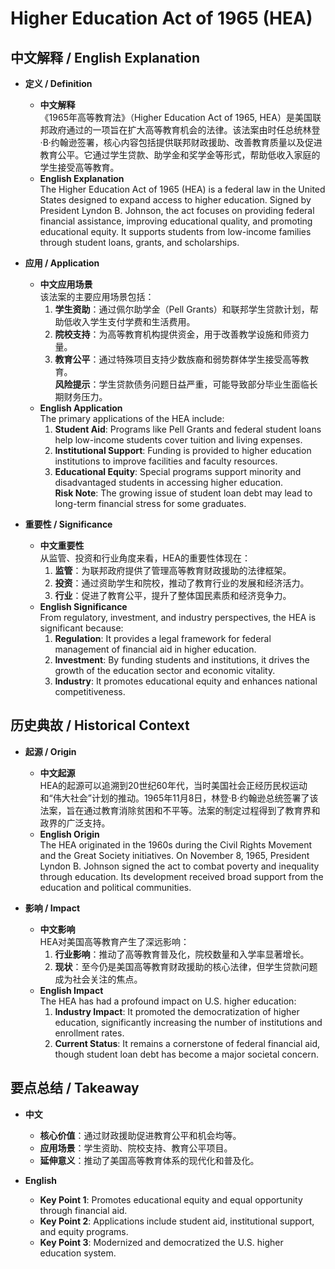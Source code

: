 # Higher Education Act of 1965 (HEA)

## 中文解释 / English Explanation

* **定义 / Definition**  
  - **中文解释**  
    《1965年高等教育法》（Higher Education Act of 1965, HEA）是美国联邦政府通过的一项旨在扩大高等教育机会的法律。该法案由时任总统林登·B·约翰逊签署，核心内容包括提供联邦财政援助、改善教育质量以及促进教育公平。它通过学生贷款、助学金和奖学金等形式，帮助低收入家庭的学生接受高等教育。  
  - **English Explanation**  
    The Higher Education Act of 1965 (HEA) is a federal law in the United States designed to expand access to higher education. Signed by President Lyndon B. Johnson, the act focuses on providing federal financial assistance, improving educational quality, and promoting educational equity. It supports students from low-income families through student loans, grants, and scholarships.

* **应用 / Application**  
  - **中文应用场景**  
    该法案的主要应用场景包括：  
    1. **学生资助**：通过佩尔助学金（Pell Grants）和联邦学生贷款计划，帮助低收入学生支付学费和生活费用。  
    2. **院校支持**：为高等教育机构提供资金，用于改善教学设施和师资力量。  
    3. **教育公平**：通过特殊项目支持少数族裔和弱势群体学生接受高等教育。  
    **风险提示**：学生贷款债务问题日益严重，可能导致部分毕业生面临长期财务压力。  
  - **English Application**  
    The primary applications of the HEA include:  
    1. **Student Aid**: Programs like Pell Grants and federal student loans help low-income students cover tuition and living expenses.  
    2. **Institutional Support**: Funding is provided to higher education institutions to improve facilities and faculty resources.  
    3. **Educational Equity**: Special programs support minority and disadvantaged students in accessing higher education.  
    **Risk Note**: The growing issue of student loan debt may lead to long-term financial stress for some graduates.

* **重要性 / Significance**  
  - **中文重要性**  
    从监管、投资和行业角度来看，HEA的重要性体现在：  
    1. **监管**：为联邦政府提供了管理高等教育财政援助的法律框架。  
    2. **投资**：通过资助学生和院校，推动了教育行业的发展和经济活力。  
    3. **行业**：促进了教育公平，提升了整体国民素质和经济竞争力。  
  - **English Significance**  
    From regulatory, investment, and industry perspectives, the HEA is significant because:  
    1. **Regulation**: It provides a legal framework for federal management of financial aid in higher education.  
    2. **Investment**: By funding students and institutions, it drives the growth of the education sector and economic vitality.  
    3. **Industry**: It promotes educational equity and enhances national competitiveness.

## 历史典故 / Historical Context

* **起源 / Origin**  
  - **中文起源**  
    HEA的起源可以追溯到20世纪60年代，当时美国社会正经历民权运动和“伟大社会”计划的推动。1965年11月8日，林登·B·约翰逊总统签署了该法案，旨在通过教育消除贫困和不平等。法案的制定过程得到了教育界和政界的广泛支持。  
  - **English Origin**  
    The HEA originated in the 1960s during the Civil Rights Movement and the Great Society initiatives. On November 8, 1965, President Lyndon B. Johnson signed the act to combat poverty and inequality through education. Its development received broad support from the education and political communities.

* **影响 / Impact**  
  - **中文影响**  
    HEA对美国高等教育产生了深远影响：  
    1. **行业影响**：推动了高等教育普及化，院校数量和入学率显著增长。  
    2. **现状**：至今仍是美国高等教育财政援助的核心法律，但学生贷款问题成为社会关注的焦点。  
  - **English Impact**  
    The HEA has had a profound impact on U.S. higher education:  
    1. **Industry Impact**: It promoted the democratization of higher education, significantly increasing the number of institutions and enrollment rates.  
    2. **Current Status**: It remains a cornerstone of federal financial aid, though student loan debt has become a major societal concern.

## 要点总结 / Takeaway

* **中文**  
  - **核心价值**：通过财政援助促进教育公平和机会均等。  
  - **应用场景**：学生资助、院校支持、教育公平项目。  
  - **延伸意义**：推动了美国高等教育体系的现代化和普及化。  

* **English**  
  - **Key Point 1**: Promotes educational equity and equal opportunity through financial aid.  
  - **Key Point 2**: Applications include student aid, institutional support, and equity programs.  
  - **Key Point 3**: Modernized and democratized the U.S. higher education system.